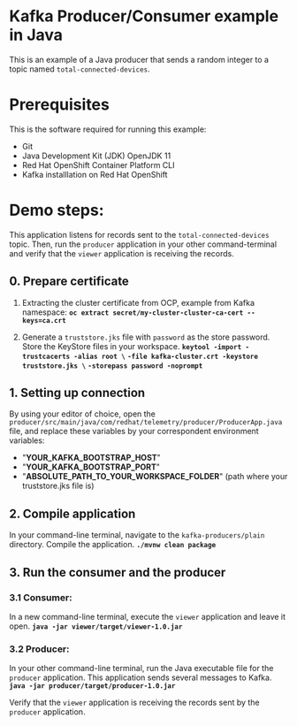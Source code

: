 # Kafka Producer/Consumer example in Java
This is an example of a Java producer that sends a random integer to a topic named `total-connected-devices`.
# Prerequisites
This is the software required for running this example:
 - Git 
 - Java Development Kit (JDK) OpenJDK 11
 - Red Hat OpenShift Container Platform CLI 
 - Kafka installlation on Red Hat OpenShift 

# Demo steps:
This application listens for records sent to the `total-connected-devices` topic. Then, run the `producer` application in your other command-terminal and verify that the `viewer` application is receiving the records.
## 0. Prepare certificate 
  1. Extracting the cluster certificate from OCP, example from Kafka namespace:
 **`oc extract secret/my-cluster-cluster-ca-cert --keys=ca.crt `**
 
 3. Generate a `truststore.jks` file with `password` as the store password. Store the KeyStore files in your workspace.
  **`keytool -import -trustcacerts -alias root \`**
 **`-file kafka-cluster.crt -keystore truststore.jks \`**
 **`-storepass password -noprompt`**
## 1. Setting up connection
By using your editor of choice, open the `producer/src/main/java/com/redhat/telemetry/producer/ProducerApp.java` file, and replace these variables by your correspondent environment variables: 
 - "**YOUR_KAFKA_BOOTSTRAP_HOST**"
 - "**YOUR_KAFKA_BOOTSTRAP_PORT**"
 - "**ABSOLUTE_PATH_TO_YOUR_WORKSPACE_FOLDER**" (path where your truststore.jks file is)

## 2. Compile application
In your command-line terminal, navigate to the `kafka-producers/plain` directory. Compile the application.
**`./mvnw clean package`**
## 3. Run the consumer and the producer
### 3.1 Consumer: 
In a new command-line terminal, execute the `viewer` application and leave it open.
**`java -jar viewer/target/viewer-1.0.jar`**

### 3.2 Producer: 
In your other command-line terminal, run the Java executable file for the `producer` application. This application sends several messages to Kafka.
**`java -jar producer/target/producer-1.0.jar`**

Verify that the `viewer` application is receiving the records sent by the `producer` application.
